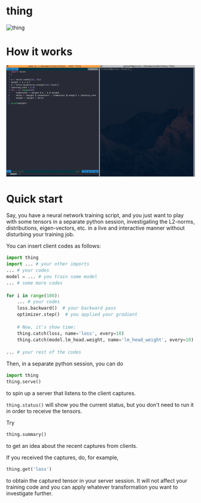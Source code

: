 # thing

![thing](https://upload.wikimedia.org/wikipedia/en/thumb/d/d0/Thing_%28The_Addams_Family%29.gif/375px-Thing_%28The_Addams_Family%29.gif)

# How it works
![thing_demo](assets/demo.gif)

# Quick start
Say, you have a neural network training script, and you just want to play with some tensors in a separate
python session, investigating the L2-norms, distributions, eigen-vectors, etc. in a live and interactive manner without
disturbing your training job.

You can insert client codes as follows:
```python
import thing
import ... # your other imports
... # your codes
model = ... # you train some model
... # some more codes

for i in range(100):
    ... # your codes
    loss.backward()  # your backward pass
    optimizer.step()  # you applied your gradient
    
    # Now, it's show time:
    thing.catch(loss, name='loss', every=10)
    thing.catch(model.lm_head.weight, name='lm_head_weight', every=10)

... # your rest of the codes
```

Then, in a separate python session, you can do
```python
import thing
thing.serve()
```
to spin up a server that listens to the client captures.

`thing.status()` will show you the current status, but you don't need to run it in order to receive the tensors.

Try
```python
thing.summary()
```
to get an idea about the recent captures from clients.

If you received the captures, do, for example,
```python
thing.get('loss')
```
to obtain the captured tensor in your server session. It will not affect your training code and you can apply
whatever transformation you want to investigate further.
